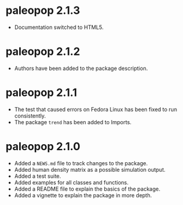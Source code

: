 # paleopop 2.1.3

* Documentation switched to HTML5.

# paleopop 2.1.2

* Authors have been added to the package description.

# paleopop 2.1.1

* The test that caused errors on Fedora Linux has been fixed to run consistently.
* The package `trend` has been added to Imports.

# paleopop 2.1.0

* Added a `NEWS.md` file to track changes to the package.
* Added human density matrix as a possible simulation output.
* Added a test suite.
* Added examples for all classes and functions.
* Added a README file to explain the basics of the package.
* Added a vignette to explain the package in more depth.
